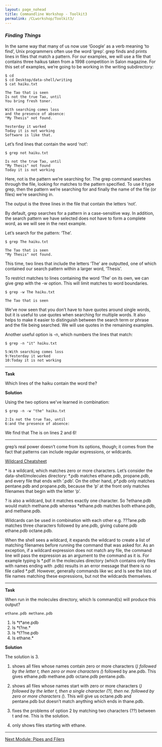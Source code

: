 ```yaml
---
layout: page_nohead
title: Commandline Workshop - Toolkit3
permalink: /CLworkshop/Toolkit3/
---
```


### _Finding Things_

In the same way that many of us now use ‘Google’ as a verb meaning ‘to find’, Unix programmers often use the word ‘grep’. grep finds and prints lines in files that match a pattern. For our examples, we will use a file that contains three haikus taken from a 1998 competition in Salon magazine. For this set of examples, we’re going to be working in the writing subdirectory:

```shell
$ cd
$ cd Desktop/data-shell/writing
$ cat haiku.txt
```
```
The Tao that is seen
Is not the true Tao, until
You bring fresh toner.

With searching comes loss
and the presence of absence:
"My Thesis" not found.

Yesterday it worked
Today it is not working
Software is like that.
```

Let’s find lines that contain the word ‘not’:

```shell
$ grep not haiku.txt
```
```
Is not the true Tao, until
"My Thesis" not found
Today it is not working
```

Here, not is the pattern we’re searching for. The grep command searches through the file, looking for matches to the pattern specified. To use it type grep, then the pattern we’re searching for and finally the name of the file (or files) we’re searching in.

The output is the three lines in the file that contain the letters ‘not’.

By default, grep searches for a pattern in a case-sensitive way. In addition, the search pattern we have selected does not have to form a complete word, as we will see in the next example.

Let’s search for the pattern: ‘The’.

```shell
$ grep The haiku.txt
```
```
The Tao that is seen
"My Thesis" not found.
```
This time, two lines that include the letters ‘The’ are outputted, one of which contained our search pattern within a larger word, ‘Thesis’.

To restrict matches to lines containing the word ‘The’ on its own, we can give grep with the -w option. This will limit matches to word boundaries.

```shell
$ grep -w The haiku.txt
```
```
The Tao that is seen
```

We’ve now seen that you don’t have to have quotes around single words, but it is useful to use quotes when searching for multiple words. It also helps to make it easier to distinguish between the search term or phrase and the file being searched. We will use quotes in the remaining examples.

Another useful option is -n, which numbers the lines that match:

```shell
$ grep -n "it" haiku.txt
```
```
5:With searching comes loss
9:Yesterday it worked
10:Today it is not working
```

---

__Task__

Which lines of the haiku contain the word the?

__Solution__

Using the two options we've learned in combination:

```shell
$ grep -n -w "the" haiku.txt
```
```
2:Is not the true Tao, until
6:and the presence of absence:
```

We find that The is on lines 2 and 6!

---


grep’s real power doesn’t come from its options, though; it comes from the fact that patterns can include regular expressions, or wildcards.

[Wildcard Cheatsheet](https://ryanstutorials.net/linuxtutorial/cheatsheetgrep.php)

\* is a wildcard, which matches zero or more characters. Let’s consider the data-shell/molecules directory: \*.pdb matches ethane.pdb, propane.pdb, and every file that ends with ‘.pdb’. On the other hand, p*.pdb only matches pentane.pdb and propane.pdb, because the ‘p’ at the front only matches filenames that begin with the letter ‘p’.

? is also a wildcard, but it matches exactly one character. So ?ethane.pdb would match methane.pdb whereas *ethane.pdb matches both ethane.pdb, and methane.pdb.

Wildcards can be used in combination with each other e.g. ???ane.pdb matches three characters followed by ane.pdb, giving cubane.pdb ethane.pdb octane.pdb.

When the shell sees a wildcard, it expands the wildcard to create a list of matching filenames before running the command that was asked for. As an exception, if a wildcard expression does not match any file, the command line will pass the expression as an argument to the command as it is. For example typing ls \*.pdf in the molecules directory (which contains only files with names ending with .pdb) results in an error message that there is no file called \*.pdf. However, generally commands like wc and ls see the lists of file names matching these expressions, but not the wildcards themselves.

---

__Task__

When run in the molecules directory, which ls command(s) will produce this output?

```
ethane.pdb methane.pdb
``` 

1. ls \*t\*ane.pdb
2. ls \*t?ne.\*
3. ls \*t??ne.pdb
4. ls ethane.\*


__Solution__

The solution is 3.

1. shows all files whose names contain zero or more characters (*) followed by the letter t, then zero or more characters (*) followed by ane.pdb. This gives ethane.pdb methane.pdb octane.pdb pentane.pdb.

2. shows all files whose names start with zero or more characters (*) followed by the letter t, then a single character (?), then ne. followed by zero or more characters (*). This will give us octane.pdb and pentane.pdb but doesn’t match anything which ends in thane.pdb.

3. fixes the problems of option 2 by matching two characters (??) between t and ne. This is the solution.

4. only shows files starting with ethane.

---

[Next Module: Pipes and Filers](/CLworkshop/Toolkit4/)
